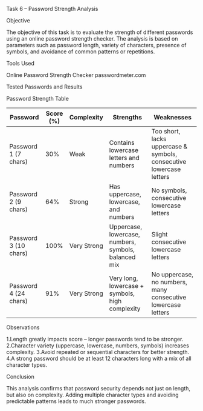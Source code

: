 Task 6 – Password Strength Analysis

Objective

The objective of this task is to evaluate the strength of different passwords using an online password strength checker. The analysis is based on parameters such as password length, variety of characters, presence of symbols, and avoidance of common patterns or repetitions.

Tools Used

Online Password Strength Checker passwordmeter.com

Tested Passwords and Results

Password Strength Table

| Password             | Score (%) | Complexity  | Strengths                                            | Weaknesses                                                          |
|----------------------|-----------|-------------|------------------------------------------------------|---------------------------------------------------------------------|
| Password 1 (7 chars) | 30%       | Weak        | Contains lowercase letters and numbers               | Too short, lacks uppercase & symbols, consecutive lowercase letters |
| Password 2 (9 chars) | 64%       | Strong      | Has uppercase, lowercase, and numbers                | No symbols, consecutive lowercase letters                           |
| Password 3 (10 chars)| 100%      | Very Strong | Uppercase, lowercase, numbers, symbols, balanced mix | Slight consecutive lowercase letters                                |
| Password 4 (24 chars)| 91%       | Very Strong | Very long, lowercase + symbols, high complexity      | No uppercase, no numbers, many consecutive lowercase letters        |

Observations

1.Length greatly impacts score – longer passwords tend to be stronger.
2.Character variety (uppercase, lowercase, numbers, symbols) increases complexity.
3.Avoid repeated or sequential characters for better strength.
4.A strong password should be at least 12 characters long with a mix of all character types.

Conclusion

This analysis confirms that password security depends not just on length, but also on complexity. Adding multiple character types and avoiding predictable patterns leads to much stronger passwords.
